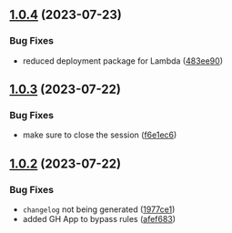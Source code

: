 ## [1.0.4](https://github.com/GonzaloHirsch/alexa-skill-movie-integrations/compare/v1.0.3...v1.0.4) (2023-07-23)


### Bug Fixes

* reduced deployment package for Lambda ([483ee90](https://github.com/GonzaloHirsch/alexa-skill-movie-integrations/commit/483ee902f3b1a2b298f838cc191f933999029ce3))

## [1.0.3](https://github.com/GonzaloHirsch/alexa-skill-movie-integrations/compare/v1.0.2...v1.0.3) (2023-07-22)


### Bug Fixes

* make sure to close the session ([f6e1ec6](https://github.com/GonzaloHirsch/alexa-skill-movie-integrations/commit/f6e1ec69f7172282201aa0c8a9ce62797750b0f7))

## [1.0.2](https://github.com/GonzaloHirsch/alexa-skill-movie-integrations/compare/v1.0.1...v1.0.2) (2023-07-22)


### Bug Fixes

* `changelog` not being generated ([1977ce1](https://github.com/GonzaloHirsch/alexa-skill-movie-integrations/commit/1977ce1fc7eb73921e9915a079e6c4b6b7c8a771))
* added GH App to bypass rules ([afef683](https://github.com/GonzaloHirsch/alexa-skill-movie-integrations/commit/afef68332c9a49c5da30ccee8a16736ad4973e5d))
